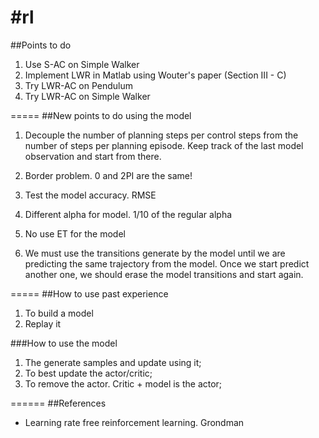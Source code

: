 #rl
==
##Points to do
1. Use S-AC on Simple Walker
2. Implement LWR in Matlab using Wouter's paper (Section III - C)
3. Try LWR-AC on Pendulum
4. Try LWR-AC on Simple Walker

=====
##New points to do using the model
1. Decouple the number of planning steps per control steps from the number of steps per planning episode. Keep track of the last model observation and start from there.

2. Border problem. 0 and 2PI are the same!

3. Test the model accuracy. RMSE

4. Different alpha for model. 1/10 of the regular alpha

5. No use ET for the model

6. We must use the transitions generate by the model until we are predicting the same trajectory from the model. Once we start predict another one,
  we should erase the model transitions and start again.

=====
##How to use past experience
1. To build a model
2. Replay it

###How to use the model
1. The generate samples and update using it;
2. To best update the actor/critic;
3. To remove the actor. Critic + model is the actor;

======
##References
* Learning rate free reinforcement learning. Grondman
